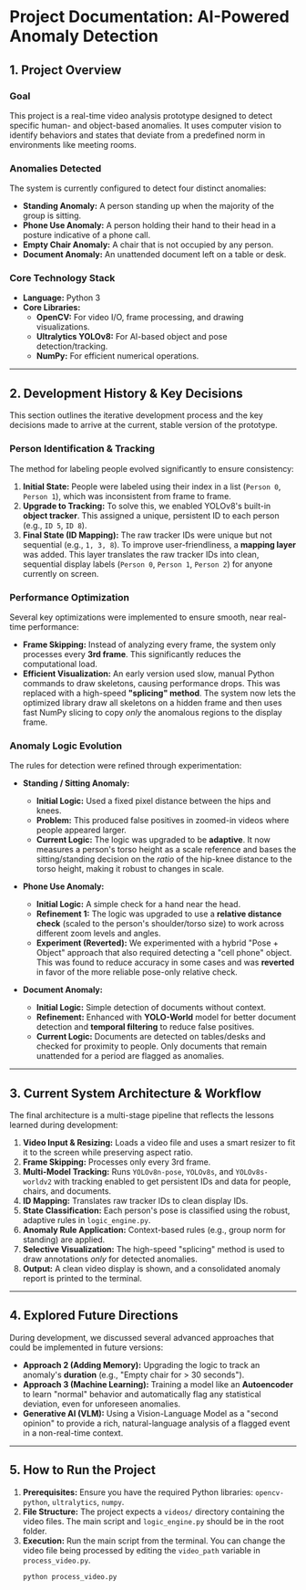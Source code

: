 # Project Documentation: AI-Powered Anomaly Detection

## 1. Project Overview

### Goal
This project is a real-time video analysis prototype designed to detect specific human- and object-based anomalies. It uses computer vision to identify behaviors and states that deviate from a predefined norm in environments like meeting rooms.

### Anomalies Detected
The system is currently configured to detect four distinct anomalies:
* **Standing Anomaly:** A person standing up when the majority of the group is sitting.
* **Phone Use Anomaly:** A person holding their hand to their head in a posture indicative of a phone call.
* **Empty Chair Anomaly:** A chair that is not occupied by any person.
* **Document Anomaly:** An unattended document left on a table or desk.

### Core Technology Stack
* **Language:** Python 3
* **Core Libraries:**
    * **OpenCV:** For video I/O, frame processing, and drawing visualizations.
    * **Ultralytics YOLOv8:** For AI-based object and pose detection/tracking.
    * **NumPy:** For efficient numerical operations.

---

## 2. Development History & Key Decisions

This section outlines the iterative development process and the key decisions made to arrive at the current, stable version of the prototype.

### Person Identification & Tracking
The method for labeling people evolved significantly to ensure consistency:
1.  **Initial State:** People were labeled using their index in a list (`Person 0`, `Person 1`), which was inconsistent from frame to frame.
2.  **Upgrade to Tracking:** To solve this, we enabled YOLOv8's built-in **object tracker**. This assigned a unique, persistent ID to each person (e.g., `ID 5`, `ID 8`).
3.  **Final State (ID Mapping):** The raw tracker IDs were unique but not sequential (e.g., `1, 3, 8`). To improve user-friendliness, a **mapping layer** was added. This layer translates the raw tracker IDs into clean, sequential display labels (`Person 0`, `Person 1`, `Person 2`) for anyone currently on screen.

### Performance Optimization
Several key optimizations were implemented to ensure smooth, near real-time performance:
* **Frame Skipping:** Instead of analyzing every frame, the system only processes every **3rd frame**. This significantly reduces the computational load.
* **Efficient Visualization:** An early version used slow, manual Python commands to draw skeletons, causing performance drops. This was replaced with a high-speed **"splicing" method**. The system now lets the optimized library draw all skeletons on a hidden frame and then uses fast NumPy slicing to copy *only* the anomalous regions to the display frame.

### Anomaly Logic Evolution
The rules for detection were refined through experimentation:

* **Standing / Sitting Anomaly:**
    * **Initial Logic:** Used a fixed pixel distance between the hips and knees.
    * **Problem:** This produced false positives in zoomed-in videos where people appeared larger.
    * **Current Logic:** The logic was upgraded to be **adaptive**. It now measures a person's torso height as a scale reference and bases the sitting/standing decision on the *ratio* of the hip-knee distance to the torso height, making it robust to changes in scale.

* **Phone Use Anomaly:**
    * **Initial Logic:** A simple check for a hand near the head.
    * **Refinement 1:** The logic was upgraded to use a **relative distance check** (scaled to the person's shoulder/torso size) to work across different zoom levels and angles.
    * **Experiment (Reverted):** We experimented with a hybrid "Pose + Object" approach that also required detecting a "cell phone" object. This was found to reduce accuracy in some cases and was **reverted** in favor of the more reliable pose-only relative check.

* **Document Anomaly:**
    * **Initial Logic:** Simple detection of documents without context.
    * **Refinement:** Enhanced with **YOLO-World** model for better document detection and **temporal filtering** to reduce false positives.
    * **Current Logic:** Documents are detected on tables/desks and checked for proximity to people. Only documents that remain unattended for a period are flagged as anomalies.

---

## 3. Current System Architecture & Workflow

The final architecture is a multi-stage pipeline that reflects the lessons learned during development:

1.  **Video Input & Resizing:** Loads a video file and uses a smart resizer to fit it to the screen while preserving aspect ratio.
2.  **Frame Skipping:** Processes only every 3rd frame.
3.  **Multi-Model Tracking:** Runs `YOLOv8n-pose`, `YOLOv8s`, and `YOLOv8s-worldv2` with tracking enabled to get persistent IDs and data for people, chairs, and documents.
4.  **ID Mapping:** Translates raw tracker IDs to clean display IDs.
5.  **State Classification:** Each person's pose is classified using the robust, adaptive rules in `logic_engine.py`.
6.  **Anomaly Rule Application:** Context-based rules (e.g., group norm for standing) are applied.
7.  **Selective Visualization:** The high-speed "splicing" method is used to draw annotations *only* for detected anomalies.
8.  **Output:** A clean video display is shown, and a consolidated anomaly report is printed to the terminal.

---

## 4. Explored Future Directions

During development, we discussed several advanced approaches that could be implemented in future versions:

* **Approach 2 (Adding Memory):** Upgrading the logic to track an anomaly's **duration** (e.g., "Empty chair for > 30 seconds").
* **Approach 3 (Machine Learning):** Training a model like an **Autoencoder** to learn "normal" behavior and automatically flag any statistical deviation, even for unforeseen anomalies.
* **Generative AI (VLM):** Using a Vision-Language Model as a "second opinion" to provide a rich, natural-language analysis of a flagged event in a non-real-time context.

---

## 5. How to Run the Project

1.  **Prerequisites:** Ensure you have the required Python libraries: `opencv-python`, `ultralytics`, `numpy`.
2.  **File Structure:** The project expects a `videos/` directory containing the video files. The main script and `logic_engine.py` should be in the root folder.
3.  **Execution:** Run the main script from the terminal. You can change the video file being processed by editing the `video_path` variable in `process_video.py`.
    ```bash
    python process_video.py
    ```